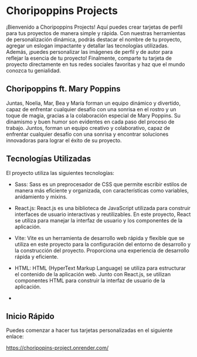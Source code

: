 # Choripoppins Projects

¡Bienvenido a Choripoppins Projects! Aquí puedes crear tarjetas de perfil para tus proyectos de manera simple y rápida. Con nuestras herramientas de personalización dinámica, podrás destacar el nombre de tu proyecto, agregar un eslogan impactante y detallar las tecnologías utilizadas. Además, ¡puedes personalizar las imágenes de perfil y de autor para reflejar la esencia de tu proyecto! Finalmente, comparte tu tarjeta de proyecto directamente en tus redes sociales favoritas y haz que el mundo conozca tu genialidad.

## Choripoppins ft. Mary Poppins

Juntas, Noelia, Mar, Bea y María forman un equipo dinámico y divertido, capaz de enfrentar cualquier desafío con una sonrisa en el rostro y un toque de magia, gracias a la colaboración especial de Mary Poppins. Su dinamismo y buen humor son evidentes en cada paso del proceso de trabajo. Juntos, forman un equipo creativo y colaborativo, capaz de enfrentar cualquier desafío con una sonrisa y encontrar soluciones innovadoras para lograr el éxito de su proyecto.

## Tecnologías Utilizadas

El proyecto utiliza las siguientes tecnologías:

- Sass: Sass es un preprocesador de CSS que permite escribir estilos de manera más eficiente y organizada, con características como variables, anidamiento y mixins.

- React.js: React.js es una biblioteca de JavaScript utilizada para construir interfaces de usuario interactivas y reutilizables. En este proyecto, React se utiliza para manejar la interfaz de usuario y los componentes de la aplicación.

- Vite: Vite es un herramienta de desarrollo web rápida y flexible que se utiliza en este proyecto para la configuración del entorno de desarrollo y la construcción del proyecto. Proporciona una experiencia de desarrollo rápida y eficiente.

- HTML: HTML (HyperText Markup Language) se utiliza para estructurar el contenido de la aplicación web. Junto con React.js, se utilizan componentes HTML para construir la interfaz de usuario de la aplicación.

-

## Inicio Rápido

Puedes comenzar a hacer tus tarjetas personalizadas en el siguiente enlace:

https://choripopins-project.onrender.com/
